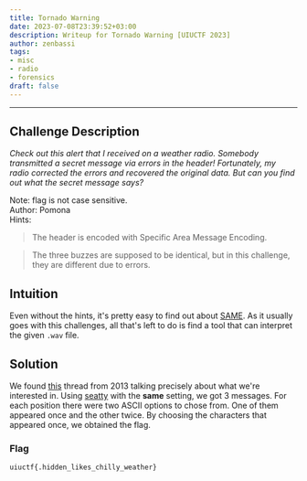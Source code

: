 ```yaml
---
title: Tornado Warning
date: 2023-07-08T23:39:52+03:00
description: Writeup for Tornado Warning [UIUCTF 2023]
author: zenbassi
tags:
- misc
- radio
- forensics
draft: false
---
```

___

## Challenge Description

_Check out this alert that I received on a weather radio. Somebody transmitted a secret message via errors in the header! Fortunately, my radio corrected the errors and recovered the original data. But can you find out what the secret message says?_

Note: flag is not case sensitive.  
Author: Pomona  
Hints:  
> The header is encoded with Specific Area Message Encoding.

> The three buzzes are supposed to be identical, but in this challenge, they are different due to errors.

## Intuition

Even without the hints, it's pretty easy to find out about [SAME](https://en.wikipedia.org/wiki/Specific_Area_Message_Encoding). As it usually goes with this challenges, all that's left to do is find a tool that can interpret the given `.wav` file.

## Solution

We found
[this](https://forums.radioreference.com/threads/same-decoding.271140/#post-2210417)
thread from 2013 talking precisely about what we're interested in. Using
[seatty](https://www.dxsoft.com/en/products/seatty/) with the **same** setting, we got 3 messages. For each position there were two ASCII options to chose from. One of them appeared once and the other twice. By choosing the characters that appeared once, we obtained the flag.

### Flag

`uiuctf{.hidden_likes_chilly_weather}`
